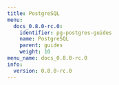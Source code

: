 ```yaml
---
title: PostgreSQL
menu:
  docs_0.8.0-rc.0:
    identifier: pg-postgres-guides
    name: PostgreSQL
    parent: guides
    weight: 10
menu_name: docs_0.8.0-rc.0
info:
  version: 0.8.0-rc.0
---
```


